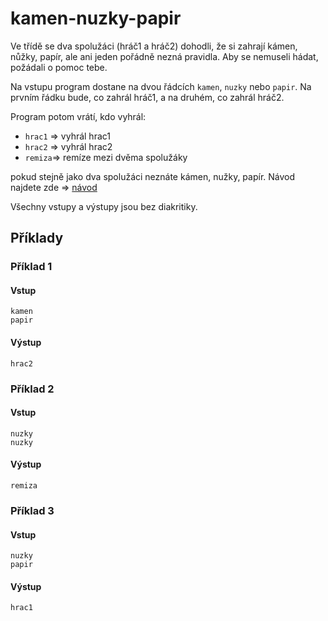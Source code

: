 # kamen-nuzky-papir
Ve třídě se dva spolužáci (hráč1 a hráč2) dohodli, že si zahrají kámen, nůžky, papír, ale ani jeden pořádně nezná pravidla. Aby se nemuseli hádat, požádali o pomoc tebe.

Na vstupu program dostane na dvou řádcích `kamen`, `nuzky` nebo `papir`. Na prvním řádku bude, co zahrál hráč1, a na druhém, co zahrál hráč2.

Program potom vrátí, kdo vyhrál:
- `hrac1` => vyhrál hrac1
- `hrac2` => vyhrál hrac2
- `remiza`=> remíze mezi dvěma spolužáky

pokud stejně jako dva spolužáci neznáte kámen, nužky, papír. Návod najdete zde => [návod](https://cs.wikipedia.org/wiki/K%C3%A1men,_n%C5%AF%C5%BEky,_pap%C3%ADr)

Všechny vstupy a výstupy jsou bez diakritiky.

## Příklady
### Příklad 1
#### Vstup
```
kamen
papir
```
#### Výstup
```
hrac2
```
### Příklad 2
#### Vstup
```
nuzky
nuzky
```
#### Výstup
```
remiza
```
### Příklad 3
#### Vstup
```
nuzky
papir
```
#### Výstup
```
hrac1
```
